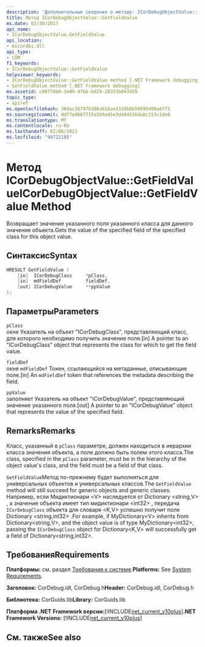 ```yaml
---
description: 'Дополнительные сведения о методе: ICorDebugObjectValue:: GetFieldValue'
title: Метод ICorDebugObjectValue::GetFieldValue
ms.date: 03/30/2017
api_name:
- ICorDebugObjectValue.GetFieldValue
api_location:
- mscordbi.dll
api_type:
- COM
f1_keywords:
- ICorDebugObjectValue::GetFieldValue
helpviewer_keywords:
- ICorDebugObjectValue::GetFieldValue method [.NET Framework debugging]
- GetFieldValue method [.NET Framework debugging]
ms.assetid: c96770b0-3e09-47bb-bd29-20353b043459
topic_type:
- apiref
ms.openlocfilehash: 38dac36747b286ab16ae3310b6b59695480a6ff1
ms.sourcegitcommit: ddf7edb67715a5b9a45e3dd44536dabc153c1de0
ms.translationtype: MT
ms.contentlocale: ru-RU
ms.lasthandoff: 02/06/2021
ms.locfileid: "99722195"
---
```

# <a name="icordebugobjectvaluegetfieldvalue-method"></a><span data-ttu-id="2e483-103">Метод ICorDebugObjectValue::GetFieldValue</span><span class="sxs-lookup"><span data-stu-id="2e483-103">ICorDebugObjectValue::GetFieldValue Method</span></span>

<span data-ttu-id="2e483-104">Возвращает значение указанного поля указанного класса для данного значения объекта.</span><span class="sxs-lookup"><span data-stu-id="2e483-104">Gets the value of the specified field of the specified class for this object value.</span></span>  
  
## <a name="syntax"></a><span data-ttu-id="2e483-105">Синтаксис</span><span class="sxs-lookup"><span data-stu-id="2e483-105">Syntax</span></span>  
  
```cpp  
HRESULT GetFieldValue (  
    [in]  ICorDebugClass     *pClass,  
    [in]  mdFieldDef         fieldDef,  
    [out] ICorDebugValue     **ppValue  
);  
```  
  
## <a name="parameters"></a><span data-ttu-id="2e483-106">Параметры</span><span class="sxs-lookup"><span data-stu-id="2e483-106">Parameters</span></span>  

 `pClass`  
 <span data-ttu-id="2e483-107">окне Указатель на объект "ICorDebugClass", представляющий класс, для которого необходимо получить значение поля.</span><span class="sxs-lookup"><span data-stu-id="2e483-107">[in] A pointer to an "ICorDebugClass" object that represents the class for which to get the field value.</span></span>  
  
 `fieldDef`  
 <span data-ttu-id="2e483-108">окне `mdFieldDef` Токен, ссылающийся на метаданные, описывающие поле.</span><span class="sxs-lookup"><span data-stu-id="2e483-108">[in] An `mdFieldDef` token that references the metadata describing the field.</span></span>  
  
 `ppValue`  
 <span data-ttu-id="2e483-109">заполняет Указатель на объект "ICorDebugValue", представляющий значение указанного поля.</span><span class="sxs-lookup"><span data-stu-id="2e483-109">[out] A pointer to an "ICorDebugValue" object that represents the value of the specified field.</span></span>  
  
## <a name="remarks"></a><span data-ttu-id="2e483-110">Remarks</span><span class="sxs-lookup"><span data-stu-id="2e483-110">Remarks</span></span>  

 <span data-ttu-id="2e483-111">Класс, указанный в `pClass` параметре, должен находиться в иерархии класса значения объекта, а поле должно быть полем этого класса.</span><span class="sxs-lookup"><span data-stu-id="2e483-111">The class, specified in the `pClass` parameter, must be in the hierarchy of the object value's class, and the field must be a field of that class.</span></span>  
  
 <span data-ttu-id="2e483-112">`GetFieldValue`Метод по-прежнему будет выполняться для универсальных объектов и универсальных классов.</span><span class="sxs-lookup"><span data-stu-id="2e483-112">The `GetFieldValue` method will still succeed for generic objects and generic classes.</span></span> <span data-ttu-id="2e483-113">Например, если Мидиктионари \<V> наследуется от Dictionary \<string,V> , а значение объекта имеет тип мидиктионари \<int32> , передача `ICorDebugClass` объекта для словаря \<K,V> успешно получит поле Dictionary \<string,int32> .</span><span class="sxs-lookup"><span data-stu-id="2e483-113">For example, if MyDictionary\<V> inherits from Dictionary\<string,V>, and the object value is of type MyDictionary\<int32>, passing the `ICorDebugClass` object for Dictionary\<K,V> will successfully get a field of Dictionary\<string,int32>.</span></span>  
  
## <a name="requirements"></a><span data-ttu-id="2e483-114">Требования</span><span class="sxs-lookup"><span data-stu-id="2e483-114">Requirements</span></span>  

 <span data-ttu-id="2e483-115">**Платформы:** см. раздел [Требования к системе](../../get-started/system-requirements.md).</span><span class="sxs-lookup"><span data-stu-id="2e483-115">**Platforms:** See [System Requirements](../../get-started/system-requirements.md).</span></span>  
  
 <span data-ttu-id="2e483-116">**Заголовок:** CorDebug.idl, CorDebug.h</span><span class="sxs-lookup"><span data-stu-id="2e483-116">**Header:** CorDebug.idl, CorDebug.h</span></span>  
  
 <span data-ttu-id="2e483-117">**Библиотека:** CorGuids.lib</span><span class="sxs-lookup"><span data-stu-id="2e483-117">**Library:** CorGuids.lib</span></span>  
  
 <span data-ttu-id="2e483-118">**Платформа .NET Framework версии:**[!INCLUDE[net_current_v10plus](../../../../includes/net-current-v10plus-md.md)]</span><span class="sxs-lookup"><span data-stu-id="2e483-118">**.NET Framework Versions:** [!INCLUDE[net_current_v10plus](../../../../includes/net-current-v10plus-md.md)]</span></span>  
  
## <a name="see-also"></a><span data-ttu-id="2e483-119">См. также</span><span class="sxs-lookup"><span data-stu-id="2e483-119">See also</span></span>
